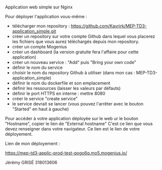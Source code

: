 Application web simple sur Nginx 

Pour déployer l'application vous-même :
- télécharger mon repository : https://github.com/Kayrirk/MEP-TD3-application_simple.git
- créer un repository sur votre compte Github dans lequel vous placerez les fichiers que vous aurez téléchargés depuis mon repository.
- créer un compte Mogenius
- créer un dashboard (la version gratuite fera l'affaire pour cette application)
- créer un nouveau service : "Add" puis "Bring your own code"
- définir le nom du service
- choisir le nom du repository Github à utiliser (dans mon cas : MEP-TD3-application_simple)
- définir le nom du dockerfile et son emplacement
- définir les ressources (laisser les valeurs par défauts)
- définir le port HTTPS en interne : mettre 8080
- créer le service "create service"
- le service devrait se lancer (vous pouvez l'arrêter avec le bouton "Started" en haut à gauche)

Pour accéder à votre application déployée sur le web ur le bouton "Hostname", copier le lien de "External hostname"
C'est ce lien que vous devez renseigner dans votre navigateur.
Ce lien est le lien de votre déployement.

Lien de mon déployement : 

https://mep-td3-applic-prod-test-qogo6q.mo5.mogenius.io/

Jérémy GRISÉ 318013606
